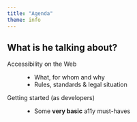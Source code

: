 ```yaml
---
title: "Agenda"
theme: info
---
```

## What is he talking about?

<dl>
    <dt>Accessibility on the Web</dt>
    <dd>
        <ul>
            <li>What, for whom and why</li>
            <li>Rules, standards &amp; legal situation</li>
        </ul>        
    </dd>
    <dt>Getting started (as developers)</dt>
    <dd>
        <ul>
            <li>Some <strong>very basic</strong> a11y must-haves</li>
        </ul>
    </dd>
</dl>

